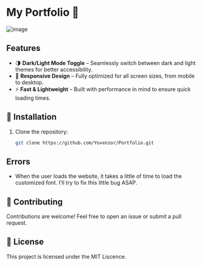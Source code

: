 # My Portfolio 🚀
![image](https://github.com/user-attachments/assets/9980a8de-cf0e-4083-9025-e3dbfc46acc1)

## Features

- 🌗 **Dark/Light Mode Toggle** – Seamlessly switch between dark and light themes for better accessibility.
- 📱 **Responsive Design** – Fully optimized for all screen sizes, from mobile to desktop.
- ⚡ **Fast & Lightweight** – Built with performance in mind to ensure quick loading times.

## 🔗 Installation

1. Clone the repository:
   ```bash
   git clone https://github.com/Yovenzor/Portfolio.git

## Errors
- When the user loads the website, it takes a little of time to load the customized font. I'll try to fix this little bug ASAP.

## 🤝 Contributing
Contributions are welcome! Feel free to open an issue or submit a pull request.

## 📜 License
This project is licensed under the MIT Liscence.

